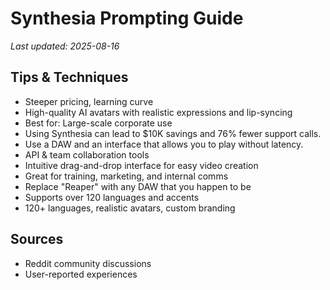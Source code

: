 # Synthesia Prompting Guide

*Last updated: 2025-08-16*

## Tips & Techniques

- Steeper pricing, learning curve
- High-quality AI avatars with realistic expressions and lip-syncing
- Best for: Large-scale corporate use
- Using Synthesia can lead to $10K savings and 76% fewer support calls.
- Use a DAW and an interface that allows you to play without latency.
- API & team collaboration tools
- Intuitive drag-and-drop interface for easy video creation
- Great for training, marketing, and internal comms
- Replace "Reaper" with any DAW that you happen to be
- Supports over 120 languages and accents
- 120+ languages, realistic avatars, custom branding

## Sources

- Reddit community discussions
- User-reported experiences
